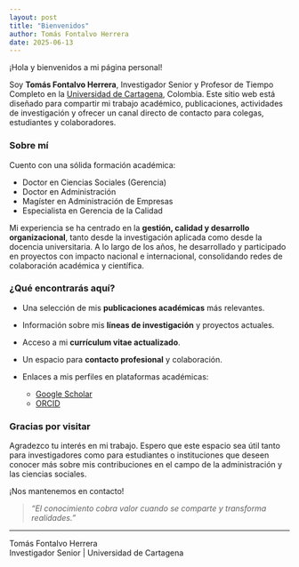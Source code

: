 ```yaml
---
layout: post
title: "Bienvenidos"
author: Tomás Fontalvo Herrera
date: 2025-06-13
---
```


¡Hola y bienvenidos a mi página personal!

Soy **Tomás Fontalvo Herrera**, Investigador Senior y Profesor de Tiempo Completo en la [Universidad de Cartagena](https://www.unicartagena.edu.co), Colombia. Este sitio web está diseñado para compartir mi trabajo académico, publicaciones, actividades de investigación y ofrecer un canal directo de contacto para colegas, estudiantes y colaboradores.

### Sobre mí

Cuento con una sólida formación académica:  
- Doctor en Ciencias Sociales (Gerencia)  
- Doctor en Administración  
- Magíster en Administración de Empresas  
- Especialista en Gerencia de la Calidad  

Mi experiencia se ha centrado en la **gestión, calidad y desarrollo organizacional**, tanto desde la investigación aplicada como desde la docencia universitaria. A lo largo de los años, he desarrollado y participado en proyectos con impacto nacional e internacional, consolidando redes de colaboración académica y científica.

### ¿Qué encontrarás aquí?

- Una selección de mis **publicaciones académicas** más relevantes.  
- Información sobre mis **líneas de investigación** y proyectos actuales.  
- Acceso a mi **currículum vitae actualizado**.  
- Un espacio para **contacto profesional** y colaboración.
- Enlaces a mis perfiles en plataformas académicas:

  - [Google Scholar](https://scholar.google.com/citations?user=sS66dDkAAAAJ&hl=es)  
  - [ORCID](https://orcid.org/0000-0003-4642-9251)


### Gracias por visitar

Agradezco tu interés en mi trabajo. Espero que este espacio sea útil tanto para investigadores como para estudiantes o instituciones que deseen conocer más sobre mis contribuciones en el campo de la administración y las ciencias sociales.

¡Nos mantenemos en contacto!

> _“El conocimiento cobra valor cuando se comparte y transforma realidades.”_

---

Tomás Fontalvo Herrera  
Investigador Senior | Universidad de Cartagena